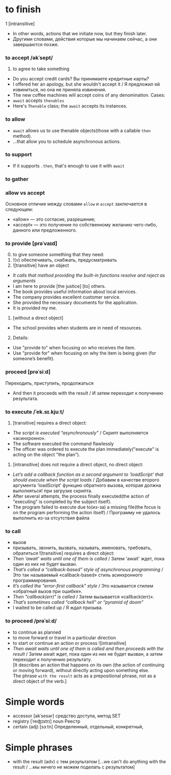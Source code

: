 # to finish
1 [intransitive]
- In other words, actions that we initiate now, but they finish later.
- Другими словами, действия которые мы начинаем сейчас, а они завершаются позже.

### to accept  /əkˈsept/ 
1. to agree to take something
 - Do you accept credit cards? Вы принимаете кредитные карты?
 - I offered her an apology, but she wouldn't accept it / Я предложил ей извиниться, но она не приняла извинения.
 - The new coffee machines will accept coins of any denomination.
Cases:
- `await` accepts `thenables`
- Here's `Thenable` class; the `await` accepts its instances.

### to allow
- `await` allows us to use thenable objects(those with a callable `then` method).
- ...that allow you to schedule asynchronous actions.

### to support
- If it supports `.then`, that's enough to use it with `await`

### to gather

### allow vs accept
Основное отличие между словами `allow` и `accept` заключается в следующем:
- «allow» — это согласие, разрешение;
- «accept» — это получение по собственному желанию чего-либо, данного или предложенного.

### to provide [prəˈvaɪd]
0. to give someone something that they need:
1. !(v) обеспечивать, снабжать, предусматривать
2. ![transitive] have an object
- *It calls that method providing the built-in functions resolve and reject as arguments*
- I am here to provide [the justice] [to] others.
- The book provides useful information about local services.
- The company provides excellent customer service.
- She provided the necessary documents for the application.
- It is provided my me.
1. [without a direct object]
- The school provides when students are in need of resources.
2. Details:
- Use "provide to" when focusing on who receives the item.
- Use "provide for" when focusing on why the item is being given (for someone’s benefit).

### proceed [prəˈsiːd]
Переходить, приступить, продолжаться
- And then it proceeds with the result / И затем переходит к получению результата.

### to execute  /ˈek.sɪ.kjuːt/

1. [transitive] requires a direct object:
- *The script is executed “asynchronously”* / Скрипт выполняется «асинхронно».
- The software executed the command flawlessly
- The officer was ordered to execute the plan immediately("execute" is acting on the object "the plan").
1. [intransitive] does not require a direct object, no direct object:
- *Let’s add a callback function as a second argument to 'loadScript' that should execute when the script loads* / Добавим в качестве второго аргумента 'loadScript' функцию обратного вызова, которая должна выполняться! при загрузке скрипта.
- After several attempts, the process finally executed(the action of "executing" is completed by the subject itself).
- The program failed to execute due to(из-за) a missing file(the focus is on the program performing the action itself) / Программу не удалось выполнить из-за отсутствия файла

### to call
- вызов
- призывать, звонить, вызвать, называть, именовать, требовать, обратиться
![transitive] requires a direct object:
- *Then 'await' waits until one of them is called* / Затем 'await' ждет, пока один из них не будет вызван.
- *That’s called a “callback-based” style of asynchronous programming* / Это так называемый «callback-based» стиль асинхронного программирования.
- *It’s called the "error-first callback" style* / Это называется стилем «обратный вызов при ошибке».
- *Then "callback(err)" is called* / Затем вызывается «callback(err)».
- *That’s sometimes called “callback hell” or “pyramid of doom”*
- I waited to be called up / Я ждал призыва.

### to proceed /prəˈsiːd/
- to continue as planned
- to move forward or travel in a particular direction
- to start or continue an action or process
![intransitive]
- *Then await waits until one of them is called and then proceeds with the result* / Затем await ждет, пока один из них не будет вызван, а затем переходит к получению результату.\
[It describes an action that happens on its own (the action of continuing or moving forward), without directly acting upon something else.\
The phrase `with the result` acts as a prepositional phrase, not as a direct object of the verb.]

# Simple words
- accessor [əkˈsesər] средство доступа, метод SET
- registry [ˈreʤɪstrɪ] noun Реестр
- certain (adj) [sɜːtn] Определенный, отдельный, конкретный, 

# Simple phrases
- with the result (adv) с тем результатом
[...we can't do anything with the result / ...мы ничего не можем поделать с результатом]